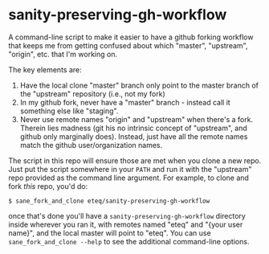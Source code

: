 # sanity-preserving-gh-workflow
A command-line script to make it easier to have a github forking workflow that keeps me from getting confused about which "master", "upstream", "origin", etc. that I'm working on.

The key elements are:
1. Have the local clone "master" branch only point to the master branch of the "upstream" repository (i.e., not my fork)
2. In my github fork, never have a "master" branch - instead call it something else like "staging".
3. Never use remote names "origin" and "upstream" when there's a fork.  Therein lies madness (git his no intrinsic concept of "upstream", and github only marginally does).  Instead, just have all the remote names match the github user/organization names.

The script in this repo will ensure those are met when you clone a new repo.  Just put the script somewhere in your `PATH` and run it with the "upstream" repo provided as the command line argument.  For example, to clone and fork *this* repo, you'd do:
```
$ sane_fork_and_clone eteq/sanity-preserving-gh-workflow
```
once that's done you'll have a `sanity-preserving-gh-workflow` directory inside wherever you ran it, with remotes named "eteq" and "{your user name}", and the local master will point to "eteq". You can use ``sane_fork_and_clone --help`` to see the additional command-line options.
